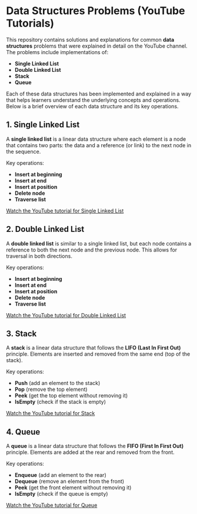 # Data Structures Problems (YouTube Tutorials)

This repository contains solutions and explanations for common **data structures** problems that were explained in detail on the YouTube channel. The problems include implementations of:

- **Single Linked List**
- **Double Linked List**
- **Stack**
- **Queue**

Each of these data structures has been implemented and explained in a way that helps learners understand the underlying concepts and operations. Below is a brief overview of each data structure and its key operations.

## 1. **Single Linked List**
   A **single linked list** is a linear data structure where each element is a node that contains two parts: the data and a reference (or link) to the next node in the sequence. 

   Key operations:
   - **Insert at beginning**
   - **Insert at end**
   - **Insert at position**
   - **Delete node**
   - **Traverse list**
    
 [Watch the YouTube tutorial for Single Linked List](https://www.youtube.com/watch?v=-Nshy5it14Y&list=PLE-Em7Nst5x1KIQgGlwuzy_T2ds5X8N2i)


## 2. **Double Linked List**
   A **double linked list** is similar to a single linked list, but each node contains a reference to both the next node and the previous node. This allows for traversal in both directions.

   Key operations:
   - **Insert at beginning**
   - **Insert at end**
   - **Insert at position**
   - **Delete node**
   - **Traverse list**
    
   [Watch the YouTube tutorial for Double Linked List](https://www.youtube.com/watch?v=2aoB3gl0qyU&list=PLE-Em7Nst5x1KIQgGlwuzy_T2ds5X8N2i&index=2)

## 3. **Stack**
   A **stack** is a linear data structure that follows the **LIFO (Last In First Out)** principle. Elements are inserted and removed from the same end (top of the stack).

   Key operations:
   - **Push** (add an element to the stack)
   - **Pop** (remove the top element)
   - **Peek** (get the top element without removing it)
   - **IsEmpty** (check if the stack is empty)
    
   [Watch the YouTube tutorial for Stack](https://www.youtube.com/watch?v=iqltH_dXJus&list=PLE-Em7Nst5x1KIQgGlwuzy_T2ds5X8N2i&index=4)

## 4. **Queue**
   A **queue** is a linear data structure that follows the **FIFO (First In First Out)** principle. Elements are added at the rear and removed from the front.

   Key operations:
   - **Enqueue** (add an element to the rear)
   - **Dequeue** (remove an element from the front)
   - **Peek** (get the front element without removing it)
   - **IsEmpty** (check if the queue is empty)
    
  [Watch the YouTube tutorial for Queue](https://www.youtube.com/watch?v=z5uKDeR7X_I&list=PLE-Em7Nst5x1KIQgGlwuzy_T2ds5X8N2i&index=3)
   

